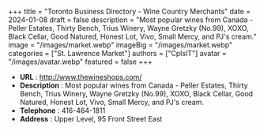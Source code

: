 +++
title = "Toronto Business Directory - Wine Country Merchants"
date = 2024-01-08
draft = false
description = "Most popular wines from Canada - Peller Estates, Thirty Bench, Trius Winery, Wayne Gretzky (No.99), XOXO, Black Cellar, Good Natured, Honest Lot, Vivo, Small Mercy, and PJ's cream."
image = "/images/market.webp"
imageBig = "/images/market.webp"
categories = ["St. Lawrence Market"]
authors = ["CplsIT"]
avatar = "/images/avatar.webp"
featured = false
+++


* **URL** :  http://www.thewineshops.com/
* **Description** : Most popular wines from Canada - Peller Estates, Thirty Bench, Trius Winery, Wayne Gretzky (No.99), XOXO, Black Cellar, Good Natured, Honest Lot, Vivo, Small Mercy, and PJ's cream.
* **Telephone** : 416-464-1811
* **Address** : Upper Level, 95 Front Street East